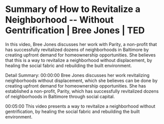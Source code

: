 # Summary of How to Revitalize a Neighborhood -- Without Gentrification | Bree Jones | TED

In this video, Bree Jones discusses her work with Parity, a non-profit that has successfully revitalized dozens of neighborhoods in Baltimore by creating upfront demand for homeownership opportunities. She believes that this is a way to revitalize a neighborhood without displacement, by healing the social fabric and rebuilding the built environment.

Detail Summary: 
00:00:00
Bree Jones discusses her work revitalizing neighborhoods without displacement, which she believes can be done by creating upfront demand for homeownership opportunities. She has established a non-profit, Parity, which has successfully revitalized dozens of neighborhoods in Baltimore through social capital.

00:05:00
This video presents a way to revitalize a neighborhood without gentrification, by healing the social fabric and rebuilding the built environment.

